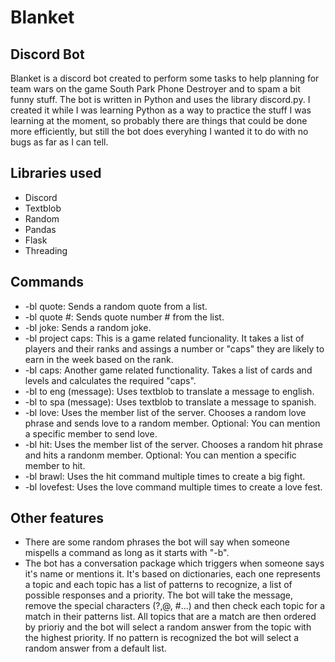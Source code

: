 # Blanket
## Discord Bot
Blanket is a discord bot created to perform some tasks to help planning for team wars on the game South Park Phone Destroyer and to spam a bit funny stuff.
The bot is written in Python and uses the library discord.py. I created it while I was learning Python as a way to practice the stuff I was learning at the moment, so probably there are things that could be done more efficiently, but still the bot does everyhing I wanted it to do with no bugs as far as I can tell.

## Libraries used
- Discord
- Textblob
- Random
- Pandas
- Flask
- Threading

## Commands
<ul>
<li>-bl quote: Sends a random quote from a list. </li>
<li>-bl quote #: Sends quote number # from the list. </li>
<li>-bl joke: Sends a random joke.</li>
<li>-bl project caps: This is a game related funcionality. It takes a list of players and their ranks and assings a number or "caps" they are likely to earn in the week based on the rank.</li>
<li>-bl caps: Another game related functionality. Takes a list of cards and levels and calculates the required "caps".</li>
<li>-bl to eng (message): Uses textblob to translate a message to english.</li>
<li>-bl to spa (message): Uses textblob to translate a message to spanish.</li>
<li>-bl love: Uses the member list of the server. Chooses a random love phrase and sends love to a random member. Optional: You can mention a specific member to send love.</li>
<li>-bl hit: Uses the member list of the server. Chooses a random hit phrase and hits a randonm member. Optional: You can mention a specific member to hit.</li>
<li>-bl brawl: Uses the hit command multiple times to create a big fight.</li>
<li>-bl lovefest: Uses the love command multiple times to create a love fest.</li>
</ul>

## Other features
<ul>
<li>There are some random phrases the bot will say when someone mispells a command as long as it starts with "-b".</li>
<li>The bot has a conversation package which triggers when someone says it's name or mentions it. It's based on dictionaries, each one represents a topic and each topic has a list of patterns to recognize, a list of possible responses and a priority. The bot will take the message, remove the special characters (?,@, #...) and then check each topic for a match in their patterns list. All topics that are a match are then ordered by prioriy and the bot will select a random answer from the topic with the highest priority. If no pattern is recognized the bot will select a random answer from a default list.</li>
</ul>  


